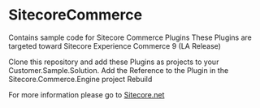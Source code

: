 # SitecoreCommerce
Contains sample code for Sitecore Commerce Plugins
These Plugins are targeted toward Sitecore Experience Commerce 9 (LA Release)

Clone this repository and add these Plugins as projects to your Customer.Sample.Solution.
Add the Reference to the Plugin in the Sitecore.Commerce.Engine project
Rebuild

For more information please go to [Sitecore.net](http://www.sitecore.net)
